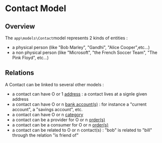 # Contact Model

## Overview

The `app\models\Contact`model represents 2 kinds of entities :
- a physical person (like "Bob Marley", "Gandhi", "Alice Cooper",etc...)
- a non physical person (like "Microsoft", "the French Soccer Team", "The Pink Floyd", etc...)

## Relations

A Contact can be linked to several other models :

- a contact can have O or 1 [address](address.md) : a contact lives at a signle given address
- a contact can have O or n [bank account(s)](bank-account.md) : for instance a "current account", a "savings account", etc.
- a contact can have O or n [category](category.md)
- a contact can be a provider for O or n [order(s)](order.md)
- a contact can be a consumer for O or n [order(s)](order.md)
- a contact can be related to O or n contact(s) : "bob" is related to "bill" through the relation "is friend of"
